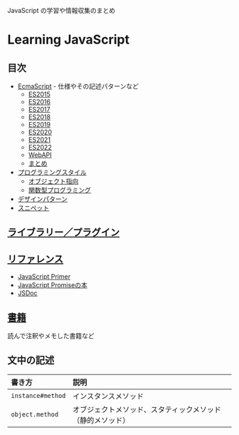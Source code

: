 JavaScript の学習や情報収集のまとめ
# Learning JavaScript
## 目次
- [EcmaScript](Specification/) - 仕様やその記述パターンなど
  - [ES2015](Specification/es2015/README.md)
  - [ES2016](Specification/es2016/README.md)
  - [ES2017](Specification/es2017/README.md)
  - [ES2018](Specification/es2018/README.md)
  - [ES2019](Specification/es2019/README.md)
  - [ES2020](Specification/es2020/README.md)
  - [ES2021](Specification/es2021/README.md)
  - [ES2022](Specification/es2022/README.md)
  - [WebAPI](Specification/webapi/README.md)
  - [まとめ](Specification/patterns/README.md)
- [プログラミングスタイル](Programming-style/)
  - [オブジェクト指向](Programming-style/object-oriented-programming/)
  - [関数型プログラミング](Programming-style/functional-programming/)
- [デザインパターン](DesignPatterns/README.md)
- [スニペット](https://github.com/kesuiket/js-snippets)

## [ライブラリー／プラグイン](Libraries/)

## [リファレンス](References/)
- [JavaScript Primer](https://jsprimer.net/)
- [JavaScript Promiseの本](https://azu.github.io/promises-book/)
- [JSDoc](https://jsdoc.app/)

## [書籍](Books/)
読んで注釈やメモした書籍など

## 文中の記述
|書き方|説明|
|:-|:-|
|`instance#method`|インスタンスメソッド|
|`object.method`|オブジェクトメソッド、スタティックメソッド（静的メソッド）|
